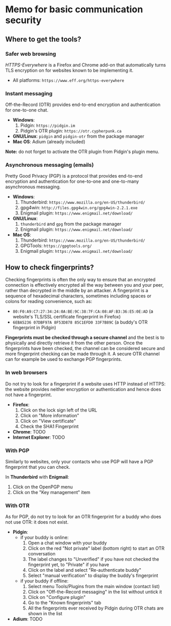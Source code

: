 # Memo for basic communication security

## Where to get the tools?

### Safer web browsing
_HTTPS-Everywhere_ is a Firefox and Chrome add-on that automatically turns TLS encryption on for websites known to be implementing it.

- All platforms: `https://www.eff.org/https-everywhere`

### Instant messaging
Off-the-Record (OTR) provides end-to-end encryption and authentication for one-to-one chat.

- **Windows**:
    1. Pidgin: `https://pidgin.im` 
    2. Pidgin's OTR plugin: `https://otr.cypherpunk.ca`
- **GNU/Linux**: `pidgin` and `pidgin-otr` from the package manager
- **Mac OS**: Adium (already included)

**Note:** do not forget to activate the OTR plugin from Pidgin's plugin menu.

### Asynchronous messaging (emails)
Pretty Good Privacy (PGP) is a protocol that provides end-to-end encryption and authentication for one-to-one and one-to-many asynchronous messaging.

- **Windows**:
    1. Thunderbird: `https://www.mozilla.org/en-US/thunderbird/`
    2. gpg4win: `http://files.gpg4win.org/gpg4win-2.2.1.exe`
    3. Enigmail plugin: `https://www.enigmail.net/download/`
- **GNU/Linux**:
    1. `thunderbird` and `gpg` from the package manager
    2. Enigmail plugin: `https://www.enigmail.net/download/`
- **Mac OS**:
    1. Thunderbird: `https://www.mozilla.org/en-US/thunderbird/`
    2. GPGTools: `https://gpgtools.org/`
    3. Enigmail plugin: `https://www.enigmail.net/download/`

## How to check fingerprints?
Checking fingerprints is often the only way to ensure that an encrypted connection is effectively encrypted all the way between you and your peer, rather than decrypted in the middle by an attacker. A fingerprint is a sequence of hexadecimal characters, sometimes including spaces or colons for reading convenience, such as:

- `80:F0:A9:C7:27:34:24:0A:BE:9C:38:7F:CA:08:AF:B3:36:E5:0E:AD` (a website's TLS/SSL certificate fingerprint in Firefox)
- `6EBA5236 07DBF97A 8F53D878 85C1EFD0 33F7B89C` (a buddy's OTR fingerprint in Pidgin)

**Fingerprints must be checked through a secure channel** and the best is to physically and directly retrieve it from the other person. Once the fingerprints have been checked, the channel can be considered secure and more fingerprint checking can be made through it. A secure OTR channel can for example be used to exchange PGP fingerprints.

### In web browsers
Do not try to look for a fingerprint if a website uses HTTP instead of HTTPS: the website provides neither encryption or authentication and hence does not have a fingerprint.

- **Firefox**:
    1. Click on the lock sign left of the URL
    2. Click on "More information"
    3. Click on "View certificate"
    4. Check the SHA1 Fingerprint
- **Chrome**: TODO
- **Internet Explorer**: TODO

### With PGP
Similarly to websites, only your contacts who use PGP will have a PGP fingerprint that you can check.

In **Thunderbird** with **Enigmail**:

1. Click on the OpenPGP menu
2. Click on the "Key management" item

### With OTR
As for PGP, do not try to look for an OTR fingerprint for a buddy who does not use OTR: it does not exist.

- **Pidgin**:
    * if your buddy is online:
        1. Open a chat window with your buddy
        2. Click on the red "Not private" label (bottom right) to start an OTR conversation
        3. The label changes to "Unverified" if you have not checked the fingerprint yet, to "Private" if you have
        4. Click on the label and select "Re-authenticate buddy"
        5. Select "manual verification" to display the buddy's fingerprint
    * if your buddy if offline:
        1. Select menu Tools/Plugins from the main window (contact list)
        2. Click on "Off-the-Record messaging" in the list without untick it
        3. Click on "Configure plugin"
        4. Go to the "Known fingerprints" tab
        5. All the fingerprints ever received by Pidgin during OTR chats are shown in the list
- **Adium**: TODO
